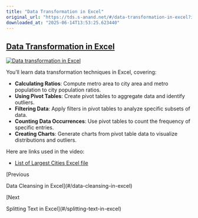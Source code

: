```yaml
---
title: "Data Transformation in Excel"
original_url: "https://tds.s-anand.net/#/data-transformation-in-excel?id=data-transformation-in-excel"
downloaded_at: "2025-06-14T13:53:25.623440"
---
```


[Data Transformation in Excel](#/data-transformation-in-excel?id=data-transformation-in-excel)
----------------------------------------------------------------------------------------------

[![Data transformation in Excel](https://i.ytimg.com/vi_webp/gR2IY5Naja0/sddefault.webp)](https://youtu.be/gR2IY5Naja0)

You’ll learn data transformation techniques in Excel, covering:

* **Calculating Ratios**: Compute metro area to city area and metro population to city population ratios.
* **Using Pivot Tables**: Create pivot tables to aggregate data and identify outliers.
* **Filtering Data**: Apply filters in pivot tables to analyze specific subsets of data.
* **Counting Data Occurrences**: Use pivot tables to count the frequency of specific entries.
* **Creating Charts**: Generate charts from pivot table data to visualize distributions and outliers.

Here are links used in the video:

* [List of Largest Cities Excel file](https://docs.google.com/spreadsheets/d/1jl8tHGoxmIba4J78aJVfT9jtZv7lfCbV/view)

[Previous

Data Cleansing in Excel](#/data-cleansing-in-excel)

[Next

Splitting Text in Excel](#/splitting-text-in-excel)